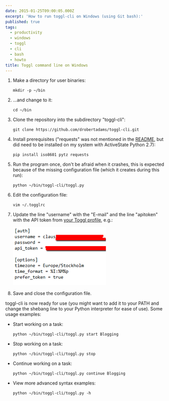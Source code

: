 ```yaml
---
date: 2015-01-25T09:00:05.000Z
excerpt: 'How to run toggl-cli on Windows (using Git bash):'
published: true
tags:
  - productivity
  - windows
  - toggl
  - cli
  - bash
  - howto
title: Toggl command line on Windows
---
```

1. Make a directory for user binaries:

   ```shell
   mkdir -p ~/bin
   ```

2. ...and change to it:

   ```shell
   cd ~/bin
   ```

3. Clone the repository into the subdirectory "toggl-cli":

   ```shell
   git clone https://github.com/drobertadams/toggl-cli.git
   ```

4. Install prerequisites ("requests" was not mentioned in the [README](https://github.com/drobertadams/toggl-cli/blob/master/README.md), but did need to be installed on my system with ActiveState Python 2.7):

   ```shelll
   pip install iso8601 pytz requests
   ```

5. Run the program once, don't be afraid when it crashes, this is expected because of the missing configuration file (which it creates during this run):

   ```shell
   python ~/bin/toggl-cli/toggl.py
   ```

6. Edit the configuration file:

   ```shell
   vim ~/.togglrc
   ```

7. Update the line "username" with the "E-mail" and the line "apitoken" with the API token from [your Toggl profile](https://www.toggl.com/app/profile), e.g.:

   ![Screenshot of a text editor with the file '~/.togglrc' opened and the sections 'auth' and 'options' visible](/assets/img/2015-01-25_0941.png)

8. Save and close the configuration file.
  
toggl-cli is now ready for use (you might want to add it to your PATH and change the shebang line to your Python interpreter for ease of use). Some usage examples:

* Start working on a task:

  ```shell
  python ~/bin/toggl-cli/toggl.py start Blogging
  ```

* Stop working on a task:

  ```shell
  python ~/bin/toggl-cli/toggl.py stop
  ```

* Continue working on a task:  

  ```shell
  python ~/bin/toggl-cli/toggl.py continue Blogging
  ```

* View more advanced syntax examples:

  ```shell
  python ~/bin/toggl-cli/toggl.py -h
  ```
